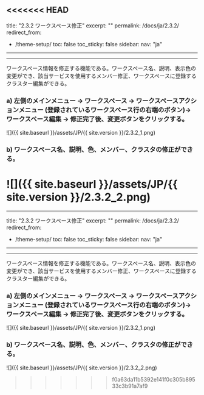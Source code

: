 <<<<<<< HEAD
---
title: "2.3.2 ワークスペース修正"
excerpt: ""
permalink: /docs/ja/2.3.2/
redirect_from:
  - /theme-setup/
toc: false
toc_sticky: false
sidebar:
  nav: "ja"
---

---
ワークスペース情報を修正する機能である。ワークスペース名、説明、表示色の変更ができ、該当サービスを使用するメンバー修正、ワークスペースに登録するクラスター編集ができる。

### a\) 左側のメインメニュー → ワークスペース → ワークスペースアクションメニュー (登録されているワークスペース行の右端のボタン)→ ワークスペース編集 → 修正完了後、変更ボタンをクリックする。
![]({{ site.baseurl }}/assets/JP/{{ site.version }}/2.3.2_1.png)

### b\) ワークスペース名、説明、色、メンバー、クラスタの修正ができる。
![]({{ site.baseurl }}/assets/JP/{{ site.version }}/2.3.2_2.png)
=======
---
title: "2.3.2 ワークスペース修正"
excerpt: ""
permalink: /docs/ja/2.3.2/
redirect_from:
  - /theme-setup/
toc: false
toc_sticky: false
sidebar:
  nav: "ja"
---

---
ワークスペース情報を修正する機能である。ワークスペース名、説明、表示色の変更ができ、該当サービスを使用するメンバー修正、ワークスペースに登録するクラスター編集ができる。

### a\) 左側のメインメニュー → ワークスペース → ワークスペースアクションメニュー (登録されているワークスペース行の右端のボタン)→ ワークスペース編集 → 修正完了後、変更ボタンをクリックする。
![]({{ site.baseurl }}/assets/JP/{{ site.version }}/2.3.2_1.png)

### b\) ワークスペース名、説明、色、メンバー、クラスタの修正ができる。
![]({{ site.baseurl }}/assets/JP/{{ site.version }}/2.3.2_2.png)
>>>>>>> f0a63da11b5392e141f0c305b89533c3b91a7af9

